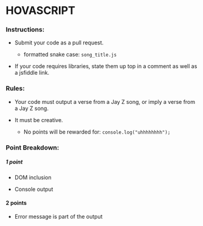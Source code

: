 # HOVASCRIPT

### Instructions:
* Submit your code as a pull request.
	* formatted snake case: `song_title.js`

* If your code requires libraries, state them up top in a comment as well as a jsfiddle link.

### Rules:
* Your code must output a verse from a Jay Z song, or imply a verse from a Jay Z song.

* It must be creative.  
	* No points will be rewarded for: `console.log("uhhhhhhhh");`



### Point Breakdown:
##### 1 point
* DOM inclusion

* Console output

#### 2 points
* Error message is part of the output





